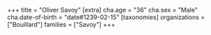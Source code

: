 +++
title = "Oliver Savoy"
[extra]
cha.age = "36"
cha.sex = "Male"
cha.date-of-birth = "date#1239-02-15"
[taxonomies]
organizations = ["Bouillard"]
families = ["Savoy"]
+++


